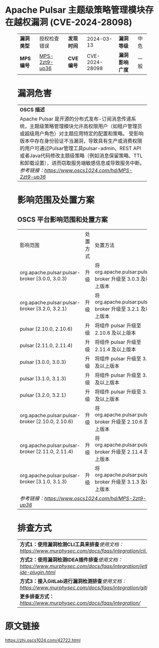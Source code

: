 # Apache Pulsar 主题级策略管理模块存在越权漏洞 (CVE-2024-28098)
<figure class="wp-block-table">
    <table>
        <tbody>
        <tr>
            <td><strong>漏洞类型</strong></td>
            <td>授权检查错误</td>
            <td><strong>发现时间</strong></td>
            <td>2024-03-13</td>
            <td><strong>漏洞等级</strong></td>
            <td>中危</td>
        </tr>
        <tr>
            <td><strong>MPS编号</strong></td>
            <td><a href="https://www.oscs1024.com/hd/MPS-2zt9-up36">MPS-2zt9-up36</a></td>
            <td><strong>CVE编号</strong></td>
            <td>CVE-2024-28098</td>
            <td><strong>漏洞影响广度</strong></td>
            <td>一般</td>
        </tr>
        </tbody>
    </table>
</figure>


<figure class="wp-block-table">
    <h1 class="wp-block-heading">漏洞危害</h1>
    <table>
        <tbody>
        <tr>
            <td><strong>OSCS 描述</strong></td>
        </tr>
        <tr>
            <td>Apache Pulsar 是开源的分布式发布-订阅消息传递系统，主题级策略管理模块允许高权限用户（如租户管理员或超级用户角色）对主题应用特定的配置和策略。
受影响版本中存在身份验证不当漏洞，导致具有生产或消费权限的用户可通过Pulsar管理工具pulsar-admin、REST API或者Java代码修改主题级策略（例如消息保留策略、TTL 和卸载设置），进而窃取服务端敏感信息或导致服务中断。<br><em>参考链接：<a
                    href="https://www.oscs1024.com/hd/MPS-2zt9-up36">https://www.oscs1024.com/hd/MPS-2zt9-up36</a></em>
            </td>
        </tr>
        </tbody>
    </table>
</figure>


<figure class="wp-block-table alignleft">
    <h1 class="wp-block-heading">影响范围及处置方案</h1>
    <h2 class="wp-block-heading"><strong>OSCS</strong> <strong>平台影响范围和处置方案</strong></h2>
    <table>
        <tbody>
        <tr>
            <td>影响范围</td>
            <td>处置方式</td>
            <td>处置方法</td>
        </tr>
        <tr><td rowspan="1">org.apache.pulsar:pulsar-broker [3.0.0, 3.0.3)</td><td>升级</td><td>将 org.apache.pulsar:pulsar-broker 升级至 3.0.3 及以上版本</td></tr><tr><td rowspan="1">org.apache.pulsar:pulsar-broker [3.2.0, 3.2.1)</td><td>升级</td><td>将 org.apache.pulsar:pulsar-broker 升级至 3.2.1 及以上版本</td></tr><tr><td rowspan="1">pulsar [2.10.0, 2.10.6)</td><td>升级</td><td>将组件 pulsar 升级至 2.10.6 及以上版本</td></tr><tr><td rowspan="1">pulsar [2.11.0, 2.11.4)</td><td>升级</td><td>将组件 pulsar 升级至 2.11.4 及以上版本</td></tr><tr><td rowspan="1">pulsar [3.0.0, 3.0.3)</td><td>升级</td><td>将组件 pulsar 升级至 3.0.3 及以上版本</td></tr><tr><td rowspan="1">pulsar [3.1.0, 3.1.3)</td><td>升级</td><td>将组件 pulsar 升级至 3.1.3 及以上版本</td></tr><tr><td rowspan="1">pulsar [3.2.0, 3.2.1)</td><td>升级</td><td>将组件 pulsar 升级至 3.2.1 及以上版本</td></tr><tr><td rowspan="1">org.apache.pulsar:pulsar-broker [2.10.0, 2.10.6)</td><td>升级</td><td>将 org.apache.pulsar:pulsar-broker 升级至 2.10.6 及以上版本</td></tr><tr><td rowspan="1">org.apache.pulsar:pulsar-broker [2.11.0, 2.11.4)</td><td>升级</td><td>将 org.apache.pulsar:pulsar-broker 升级至 2.11.4 及以上版本</td></tr><tr><td rowspan="1">org.apache.pulsar:pulsar-broker [3.1.0, 3.1.3)</td><td>升级</td><td>将 org.apache.pulsar:pulsar-broker 升级至 3.1.3 及以上版本</td></tr>
        <tr>
            <td colspan="3"><em>参考链接：</em><em><a
                    href="https://www.oscs1024.com/hd/MPS-2zt9-up36">https://www.oscs1024.com/hd/MPS-2zt9-up36</a></em></td>
        </tr>
        </tbody>
    </table>
</figure>


<figure class="wp-block-table">
    <h1 class="wp-block-heading">排查方式</h1>
    <table>
        <tbody>
        <tr>
            <td><strong>方式1：使用漏洞检测CLI工具来排查</strong><em>使用文档：<a
                    href="https://www.murphysec.com/docs/faqs/integration/cli.html">https://www.murphysec.com/docs/faqs/integration/cli.html</a></em>
            </td>
        </tr>
        <tr>
            <td><strong>方式2：使用漏洞检测IDEA插件排查</strong><em>使用文档：<a
                    href="https://www.murphysec.com/docs/faqs/integration/jetbrains-ide-plugin.html">https://www.murphysec.com/docs/faqs/integration/jetbrains-ide-plugin.html</a></em>
            </td>
        </tr>
        <tr>
            <td><strong>方式3：接入GitLab进行漏洞检测排查</strong><em>使用文档：<a
                    href="https://www.murphysec.com/docs/faqs/integration/gitlab.html">https://www.murphysec.com/docs/faqs/integration/gitlab.html</a></em>
            </td>
        </tr>
        <tr>
            <td><strong>更多排查方式：</strong><em><a
                    href="https://www.murphysec.com/docs/faqs/integration/">https://www.murphysec.com/docs/faqs/integration/</a></em>
            </td>
        </tr>
        </tbody>
    </table>
</figure>
<h1>原文链接</h1>
<p><a href="https://zhi.oscs1024.com/42722.html">https://zhi.oscs1024.com/42722.html</a></p>
